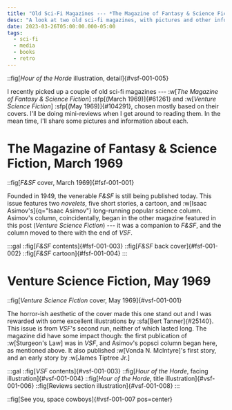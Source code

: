 ```yaml
---
title: "Old Sci-Fi Magazines --- *The Magazine of Fantasy & Science Fiction* and *Venture Science Fiction*"
desc: "A look at two old sci-fi magazines, with pictures and other information."
date: 2023-03-26T05:00:00.000-05:00
tags:
  - sci-fi
  - media
  - books
  - retro
---
```


::fig[*Hour of the Horde* illustration, detail]{#vsf-001-005}

I recently picked up a couple of old sci-fi magazines --- :w[*The Magazine of
Fantasy & Science Fiction*] :sfp[(March 1969)]{#61261} and :w[*Venture Science
Fiction*] :sfp[(May 1969)]{#104291}, chosen mostly based on their covers. I'll
be doing mini-reviews when I get around to reading them. In the mean time, I'll
share some pictures and information about each.


# The Magazine of Fantasy & Science Fiction, March 1969

::fig[*F&SF* cover, March 1969]{#fsf-001-001}

Founded in 1949, the venerable *F&SF* is still being published today. This issue
features two *novelets*, five short stories, a cartoon, and :w[Isaac
Asimov's]{q="Isaac Asimov"} long-running popular science column. Asimov's
column, coincidentally, began in the other magazine featured in this post
(*Venture Science Fiction*) --- it was a companion to *F&SF*, and the column
moved to there with the end of *VSF*.

:::gal
::fig[*F&SF* contents]{#fsf-001-003}
::fig[*F&SF* back cover]{#fsf-001-002}
::fig[*F&SF* cartoon]{#fsf-001-004}
:::


# Venture Science Fiction, May 1969

::fig[*Venture Science Fiction* cover, May 1969]{#vsf-001-001}

The horror-ish aesthetic of the cover made this one stand out and I was rewarded
with some excellent illustrations by :sfa[Bert Tanner]{#25140}. This issue is
from *VSF*'s second run, neither of which lasted long. The magazine did have
some impact though: the first publication of :w[Sturgeon's Law] was in *VSF*,
and Asimov's popsci column began here, as mentioned above. It also published
:w[Vonda N. McIntyre]'s first story, and an early story by :w[James Tiptree Jr.]

:::gal
::fig[*VSF* contents]{#vsf-001-003}
::fig[*Hour of the Horde*, facing illustration]{#vsf-001-004}
::fig[*Hour of the Horde*, title illustration]{#vsf-001-006}
::fig[Reviews section illustration]{#vsf-001-008}
:::

::fig[See you, space cowboys]{#vsf-001-007 pos=center}
